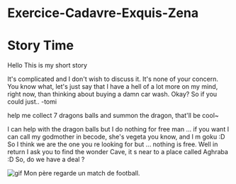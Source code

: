 # Exercice-Cadavre-Exquis-Zena
# Story Time
Hello
This is my
short story

It's complicated and I don't wish to discuss it. It's none of your concern. You know what, let's just say that I have a hell of a lot more on my mind, right now, than thinking about buying a damn car wash. Okay? So if you could just..
-tomi

help me collect 7 dragons balls and summon the dragon, that'll be cool~

I can help with the dragon balls but I do nothing for free man ... if you want I can call my godmother in becode, she's vegeta you know, and I m goku :D So I think we are the one you re looking for but ... nothing is free. Well in return I ask you to find the wonder Cave, it s near to a place called Aghraba :D 
 So, do we have a deal ? 


![gif](https://media.giphy.com/media/3ohs4hvKNdKyPiIkV2/source.gif)
 Mon père regarde un match de football.